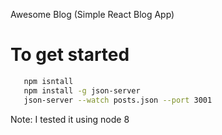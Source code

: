 Awesome Blog (Simple React Blog App)

# To get started
```bash
   npm isntall
   npm install -g json-server
   json-server --watch posts.json --port 3001
```

Note: I tested it using node 8
